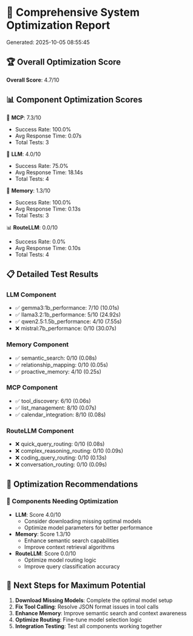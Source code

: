# 🔧 Comprehensive System Optimization Report
Generated: 2025-10-05 08:55:45

## 🏆 Overall Optimization Score
**Overall Score**: 4.7/10

## 📊 Component Optimization Scores
🥇 **MCP**: 7.3/10
   - Success Rate: 100.0%
   - Avg Response Time: 0.07s
   - Total Tests: 3

🥈 **LLM**: 4.0/10
   - Success Rate: 75.0%
   - Avg Response Time: 18.14s
   - Total Tests: 4

🥉 **Memory**: 1.3/10
   - Success Rate: 100.0%
   - Avg Response Time: 0.13s
   - Total Tests: 3

📊 **RouteLLM**: 0.0/10
   - Success Rate: 0.0%
   - Avg Response Time: 0.10s
   - Total Tests: 4

## 📋 Detailed Test Results

### LLM Component
- ✅ gemma3:1b_performance: 7/10 (10.01s)
- ✅ llama3.2:1b_performance: 5/10 (24.92s)
- ✅ qwen2.5:1.5b_performance: 4/10 (7.55s)
- ❌ mistral:7b_performance: 0/10 (30.07s)

### Memory Component
- ✅ semantic_search: 0/10 (0.08s)
- ✅ relationship_mapping: 0/10 (0.05s)
- ✅ proactive_memory: 4/10 (0.25s)

### MCP Component
- ✅ tool_discovery: 6/10 (0.06s)
- ✅ list_management: 8/10 (0.07s)
- ✅ calendar_integration: 8/10 (0.08s)

### RouteLLM Component
- ❌ quick_query_routing: 0/10 (0.08s)
- ❌ complex_reasoning_routing: 0/10 (0.09s)
- ❌ coding_query_routing: 0/10 (0.13s)
- ❌ conversation_routing: 0/10 (0.09s)

## 🎯 Optimization Recommendations
### 🔧 Components Needing Optimization
- **LLM**: Score 4.0/10
  - Consider downloading missing optimal models
  - Optimize model parameters for better performance
- **Memory**: Score 1.3/10
  - Enhance semantic search capabilities
  - Improve context retrieval algorithms
- **RouteLLM**: Score 0.0/10
  - Optimize model routing logic
  - Improve query classification accuracy

## 🚀 Next Steps for Maximum Potential
1. **Download Missing Models**: Complete the optimal model setup
2. **Fix Tool Calling**: Resolve JSON format issues in tool calls
3. **Enhance Memory**: Improve semantic search and context awareness
4. **Optimize Routing**: Fine-tune model selection logic
5. **Integration Testing**: Test all components working together